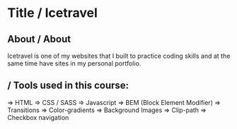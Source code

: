 # Title / Icetravel

## About / About

Icetravel is one of my websites that I built to practice coding skills and at the same time have sites in my personal portfolio.

## / Tools used in this course:
=> HTML
=> CSS / SASS
=> Javascript
=> BEM (Block Element Modifier)
=> Transitions
=> Color-gradients
=> Background Images
=> Clip-path
=> Checkbox navigation
    
